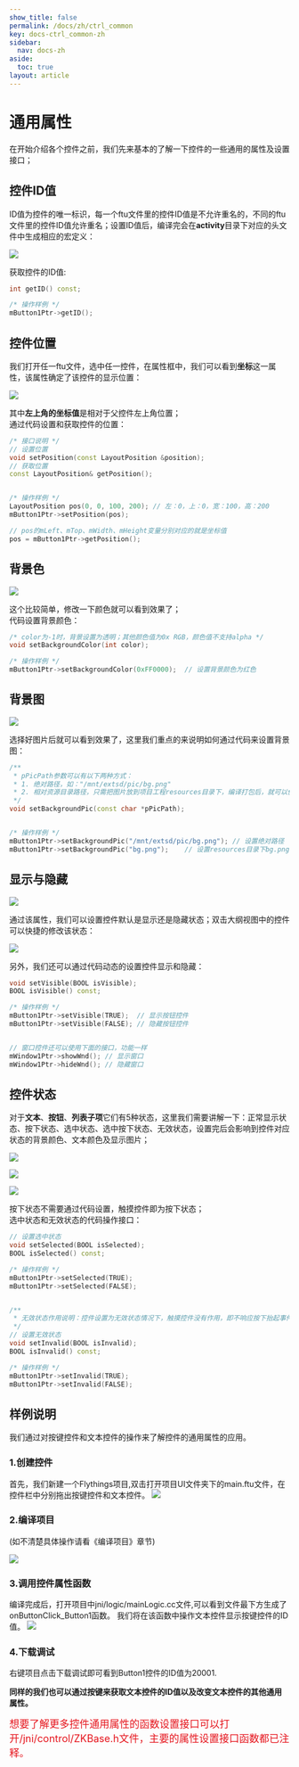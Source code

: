```yaml
---
show_title: false
permalink: /docs/zh/ctrl_common
key: docs-ctrl_common-zh
sidebar:
  nav: docs-zh
aside:
  toc: true
layout: article
---
```

# 通用属性
在开始介绍各个控件之前，我们先来基本的了解一下控件的一些通用的属性及设置接口；

## 控件ID值
ID值为控件的唯一标识，每一个ftu文件里的控件ID值是不允许重名的，不同的ftu文件里的控件ID值允许重名；设置ID值后，编译完会在**activity**目录下对应的头文件中生成相应的宏定义：

![](images/ctrl_id_def.png)

获取控件的ID值:
```c++
int getID() const;

/* 操作样例 */
mButton1Ptr->getID();
```

## 控件位置
我们打开任一ftu文件，选中任一控件，在属性框中，我们可以看到**坐标**这一属性，该属性确定了该控件的显示位置：

![](images/ctrl_position.png)

其中**左上角的坐标值**是相对于父控件左上角位置；<br/>
通过代码设置和获取控件的位置：
```c++
/* 接口说明 */
// 设置位置
void setPosition(const LayoutPosition &position);
// 获取位置
const LayoutPosition& getPosition();


/* 操作样例 */
LayoutPosition pos(0, 0, 100, 200); // 左：0，上：0，宽：100，高：200
mButton1Ptr->setPosition(pos);

// pos的mLeft、mTop、mWidth、mHeight变量分别对应的就是坐标值
pos = mButton1Ptr->getPosition();
```

## 背景色

![](images/ctrl_bgcolor.png)

这个比较简单，修改一下颜色就可以看到效果了；<br/>
代码设置背景颜色：
```c++
/* color为-1时，背景设置为透明；其他颜色值为0x RGB，颜色值不支持alpha */
void setBackgroundColor(int color);

/* 操作样例 */
mButton1Ptr->setBackgroundColor(0xFF0000);  // 设置背景颜色为红色
```

## 背景图

![](images/ctrl_bg.png)

选择好图片后就可以看到效果了，这里我们重点的来说明如何通过代码来设置背景图：
```c++
/**
 * pPicPath参数可以有以下两种方式：
 * 1. 绝对路径，如："/mnt/extsd/pic/bg.png"
 * 2. 相对资源目录路径，只需把图片放到项目工程resources目录下，编译打包后，就可以使用了，如resources目录下有bg.png图片，只需设置"bg.png"即可
 */
void setBackgroundPic(const char *pPicPath);


/* 操作样例 */
mButton1Ptr->setBackgroundPic("/mnt/extsd/pic/bg.png"); // 设置绝对路径
mButton1Ptr->setBackgroundPic("bg.png");    // 设置resources目录下bg.png图片
```

## 显示与隐藏

![](images/ctrl_visible.png)

通过该属性，我们可以设置控件默认是显示还是隐藏状态；双击大纲视图中的控件可以快捷的修改该状态：

![](images/ctrl_visible.gif)

另外，我们还可以通过代码动态的设置控件显示和隐藏：
```c++
void setVisible(BOOL isVisible);
BOOL isVisible() const;

/* 操作样例 */
mButton1Ptr->setVisible(TRUE);  // 显示按钮控件
mButton1Ptr->setVisible(FALSE); // 隐藏按钮控件


// 窗口控件还可以使用下面的接口，功能一样
mWindow1Ptr->showWnd(); // 显示窗口
mWindow1Ptr->hideWnd(); // 隐藏窗口
```

## 控件状态
对于**文本**、**按钮**、**列表子项**它们有5种状态，这里我们需要讲解一下：正常显示状态、按下状态、选中状态、选中按下状态、无效状态，设置完后会影响到控件对应状态的背景颜色、文本颜色及显示图片；

![](images/ctrl_bgcolor_status.png)

![](images/ctrl_textcolor_status.png)

![](images/ctrl_pic_status.png)

按下状态不需要通过代码设置，触摸控件即为按下状态；<br/>
选中状态和无效状态的代码操作接口：
```c++
// 设置选中状态
void setSelected(BOOL isSelected);
BOOL isSelected() const;

/* 操作样例 */
mButton1Ptr->setSelected(TRUE);
mButton1Ptr->setSelected(FALSE);


/**
 * 无效状态作用说明：控件设置为无效状态情况下，触摸控件没有作用，即不响应按下抬起事件
 */
// 设置无效状态
void setInvalid(BOOL isInvalid);
BOOL isInvalid() const;

/* 操作样例 */
mButton1Ptr->setInvalid(TRUE);
mButton1Ptr->setInvalid(FALSE);
```

## 样例说明

我们通过对按键控件和文本控件的操作来了解控件的通用属性的应用。


### 1.创建控件

首先，我们新建一个Flythings项目,双击打开项目UI文件夹下的main.ftu文件，在控件栏中分别拖出按键控件和文本控件。
![](images/ctrl_new_widget.gif)


### 2.编译项目
(如不清楚具体操作请看《编译项目》章节)

![](images/ctrl_compile_project.gif)

### 3.调用控件属性函数
编译完成后，打开项目中jni/logic/mainLogic.cc文件,可以看到文件最下方生成了onButtonClick_Button1函数。
我们将在该函数中操作文本控件显示按键控件的ID值。
![](images/ctrl_getButton1ID.jpg)

### 4.下载调试
右键项目点击下载调试即可看到Button1控件的ID值为20001.

**同样的我们也可以通过按键来获取文本控件的ID值以及改变文本控件的其他通用属性。**

<font color="#E6161E" size="4">想要了解更多控件通用属性的函数设置接口可以打开/jni/control/ZKBase.h文件，主要的属性设置接口函数都已注释。</font>
